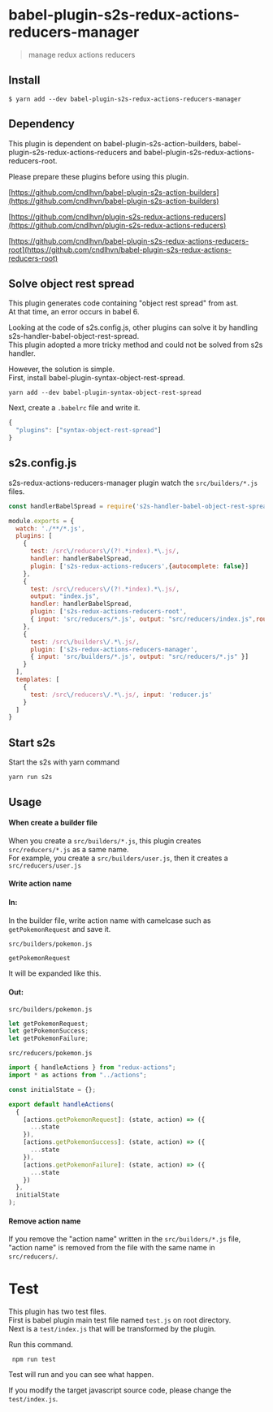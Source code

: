 # babel-plugin-s2s-redux-actions-reducers-manager

> manage redux actions reducers

## Install

```
$ yarn add --dev babel-plugin-s2s-redux-actions-reducers-manager
```

## Dependency

This plugin is dependent on babel-plugin-s2s-action-builders, babel-plugin-s2s-redux-actions-reducers and babel-plugin-s2s-redux-actions-reducers-root.

Please prepare these plugins before using this plugin.

[https://github.com/cndlhvn/babel-plugin-s2s-action-builders](https://github.com/cndlhvn/babel-plugin-s2s-action-builders)

[https://github.com/cndlhvn/plugin-s2s-redux-actions-reducers](https://github.com/cndlhvn/plugin-s2s-redux-actions-reducers)

[https://github.com/cndlhvn/babel-plugin-s2s-redux-actions-reducers-root](https://github.com/cndlhvn/babel-plugin-s2s-redux-actions-reducers-root)

## Solve object rest spread
This plugin generates code containing "object rest spread" from ast. \
At that time, an error occurs in babel 6.

Looking at the code of s2s.config.js, other plugins can solve it by handling s2s-handler-babel-object-rest-spread. \
This plugin adopted a more tricky method and could not be solved from s2s handler.

However, the solution is simple. \
First, install babel-plugin-syntax-object-rest-spread.

```
yarn add --dev babel-plugin-syntax-object-rest-spread
```

Next, create a `.babelrc` file and write it.

```js
{
  "plugins": ["syntax-object-rest-spread"]
}
```

## s2s.config.js

s2s-redux-actions-reducers-manager plugin watch the `src/builders/*.js` files.

```js
const handlerBabelSpread = require('s2s-handler-babel-object-rest-spread').default

module.exports = {
  watch: './**/*.js',
  plugins: [
    {
      test: /src\/reducers\/(?!.*index).*\.js/,
      handler: handlerBabelSpread,
      plugin: ['s2s-redux-actions-reducers',{autocomplete: false}]
    },
    {
      test: /src\/reducers\/(?!.*index).*\.js/,
      output: "index.js",
      handler: handlerBabelSpread,
      plugin: ['s2s-redux-actions-reducers-root',
      { input: 'src/reducers/*.js', output: "src/reducers/index.js",router: true }]
    },
    {
      test: /src\/builders\/.*\.js/,
      plugin: ['s2s-redux-actions-reducers-manager',
      { input: 'src/builders/*.js', output: "src/reducers/*.js" }]
    }
  ],
  templates: [
    {
      test: /src\/reducers\/.*\.js/, input: 'reducer.js'
    }
  ]
}
```
## Start s2s

Start the s2s with yarn command

```
yarn run s2s
```

## Usage

#### When create a builder file

When you create a `src/builders/*.js`, this plugin creates `src/reducers/*.js` as a same name. \
For example, you create a `src/builders/user.js`, then it creates a `src/reducers/user.js`

#### Write action name

#### In:

In the builder file, write action name with camelcase such as `getPokemonRequest` and save it.

`src/builders/pokemon.js`
```js
getPokemonRequest
```

It will be expanded like this.

#### Out:

`src/builders/pokemon.js`
```js
let getPokemonRequest;
let getPokemonSuccess;
let getPokemonFailure;
```

`src/reducers/pokemon.js`
```js
import { handleActions } from "redux-actions";
import * as actions from "../actions";

const initialState = {};

export default handleActions(
  {
    [actions.getPokemonRequest]: (state, action) => ({
      ...state
    }),
    [actions.getPokemonSuccess]: (state, action) => ({
      ...state
    }),
    [actions.getPokemonFailure]: (state, action) => ({
      ...state
    })
  },
  initialState
);
```

#### Remove action name

If you remove the "action name" written in the `src/builders/*.js` file, "action name" is removed from the file with the same name in `src/reducers/`.

# Test

This plugin has two test files. \
First is babel plugin main test file named `test.js` on root directory. \
Next is a `test/index.js` that will be transformed by the plugin.

Run this command.

` npm run test`

Test will run and you can see what happen.

If you modify the target javascript source code, please change the `test/index.js`.
